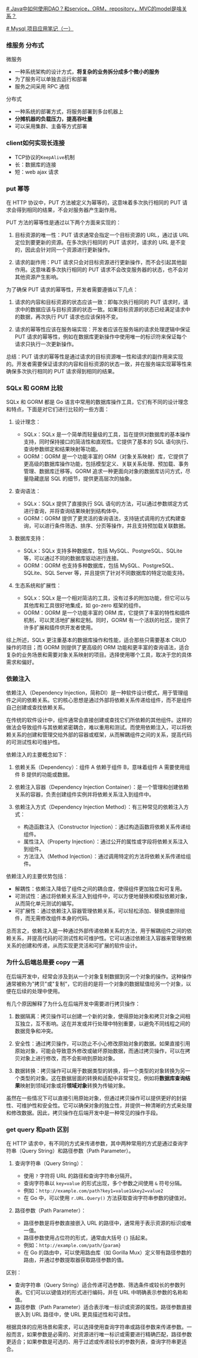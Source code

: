 [# Java中如何使用DAO？和service，ORM，repository，MVC的model是啥关系？](https://www.zhihu.com/question/589707954/answer/2937836966)

[# Mysql 项目应用笔记（一）](https://pandaychen.github.io/2022/02/01/A-MYSQL-USAGE-REVIEW/)


### 维服务 分布式
微服务
- 一种系统架构的设计方式，**将复杂的业务拆分成多个微小的服务**
- 为了服务可以单独去运行和部署
- 服务之间采用 RPC 通信

分布式
- 一种系统的部署方式，将服务部署到多台机器上
- **分摊机器的负载压力，提高吞吐量**
- 可以采用集群、主备等方式部署


### client如何实现长连接
-  TCP协议的`KeepAlive`机制
- 长：数据库的连接
- 短：web ajax 请求


### put 幂等

在 HTTP 协议中，PUT 方法被定义为幂等的，这意味着多次执行相同的 PUT 请求会得到相同的结果，不会对服务器产生副作用。

PUT 方法的幂等性是通过以下两个方面来实现的：

1. 目标资源的唯一性：PUT 请求通常会指定一个目标资源的 URL，通过该 URL 定位到要更新的资源。在多次执行相同的 PUT 请求时，请求的 URL 是不变的，因此会针对同一个资源进行更新操作。
    
2. 请求的副作用：PUT 请求只会对目标资源进行更新操作，而不会引起其他副作用。这意味着多次执行相同的 PUT 请求不会改变服务器的状态，也不会对其他资源产生影响。
    

为了确保 PUT 请求的幂等性，开发者需要遵循以下几点：

1. 请求的内容和目标资源的状态应该一致：即每次执行相同的 PUT 请求时，请求中的数据应该与目标资源的状态一致。如果目标资源的状态已经满足请求中的数据，再次执行 PUT 请求也应该保持不变。
    
2. 请求的幂等性应该在服务端实现：开发者应该在服务端的请求处理逻辑中保证 PUT 请求的幂等性，例如在数据库更新操作中使用唯一的标识符来保证每个请求只执行一次更新操作。
    

总结：PUT 请求的幂等性是通过请求的目标资源唯一性和请求的副作用来实现的。开发者需要保证请求的内容和目标资源的状态一致，并在服务端实现幂等性来确保多次执行相同的 PUT 请求得到相同的结果。


### SQLx 和 GORM 比较

SQLx 和 GORM 都是 Go 语言中常用的数据库操作工具，它们有不同的设计理念和特点，下面是对它们进行比较的一些方面：

1. 设计理念：
    
    - SQLx：SQLx 是一个简单而轻量级的工具，旨在提供对数据库的基本操作支持，同时保持接口的简洁性和直观性。它提供了基本的 SQL 语句执行、查询参数绑定和结果映射等功能。
    - GORM：GORM 是一个功能丰富的 ORM（对象关系映射）库，它提供了更高级的数据库操作功能，包括模型定义、关联关系处理、预加载、事务管理、数据库迁移等。GORM 追求一种更面向对象的数据库访问方式，尽量隐藏底层 SQL 的细节，提供更高层次的抽象。
2. 查询语法：
    
    - SQLx：SQLx 提供了直接执行 SQL 语句的方法，可以通过参数绑定方式进行查询，并将查询结果映射到结构体中。
    - GORM：GORM 提供了更灵活的查询语法，支持链式调用的方式构建查询，可以进行条件筛选、排序、分页等操作，并且支持预加载关联数据。
3. 数据库支持：
    
    - SQLx：SQLx 支持多种数据库，包括 MySQL、PostgreSQL、SQLite 等，可以通过不同的数据库驱动进行连接。
    - GORM：GORM 也支持多种数据库，包括 MySQL、PostgreSQL、SQLite、SQL Server 等，并且提供了针对不同数据库的特定功能支持。
4. 生态系统和扩展性：
    
    - SQLx：SQLx 是一个相对简洁的工具，没有过多的附加功能，但它可以与其他库和工具很好地集成，如 go-zero 框架的组件。
    - GORM：GORM 是一个功能丰富的 ORM 库，它提供了丰富的特性和插件机制，可以灵活地扩展和定制。同时，GORM 有一个活跃的社区，提供了许多扩展和插件供开发者使用。

综上所述，SQLx 更注重基本的数据库操作和性能，适合那些只需要基本 CRUD 操作的项目；而 GORM 则提供了更高级的 ORM 功能和更丰富的查询语法，适合复杂的业务场景和需要对象关系映射的项目。选择使用哪个工具，取决于您的具体需求和偏好。


### 依赖注入

依赖注入（Dependency Injection，简称DI）是一种软件设计模式，用于管理组件之间的依赖关系。它的核心思想是通过外部将依赖关系传递给组件，而不是组件自己创建或查找依赖关系。

在传统的软件设计中，组件通常会直接创建或查找它们所依赖的其他组件。这样的做法会导致组件与其依赖紧密耦合，难以重用和测试。而使用依赖注入，可以将依赖关系的创建和管理交给外部的容器或框架，从而解耦组件之间的关系，提高代码的可测试性和可维护性。

依赖注入的主要概念如下：

1. 依赖关系（Dependency）：组件 A 依赖于组件 B，意味着组件 A 需要使用组件 B 提供的功能或数据。
    
2. 依赖注入容器（Dependency Injection Container）：是一个管理和创建依赖关系的容器，负责创建组件实例并将依赖关系注入到组件中。
    
3. 依赖注入方式（Dependency Injection Method）：有三种常见的依赖注入方式：
    
    - 构造函数注入（Constructor Injection）：通过构造函数将依赖关系传递给组件。
    - 属性注入（Property Injection）：通过公开的属性或字段将依赖关系注入到组件。
    - 方法注入（Method Injection）：通过调用特定的方法将依赖关系传递给组件。

依赖注入的主要优势包括：

- 解耦性：依赖注入降低了组件之间的耦合度，使得组件更加独立和可复用。
- 可测试性：通过将依赖关系注入到组件中，可以方便地替换和模拟依赖对象，从而简化单元测试的编写。
- 可扩展性：通过依赖注入容器管理依赖关系，可以轻松添加、替换或删除组件，而无需修改组件本身的代码。

总而言之，依赖注入是一种通过外部传递依赖关系的方法，用于解耦组件之间的依赖关系，并提高代码的可测试性和可维护性。它可以通过依赖注入容器来管理依赖关系的创建和传递，从而实现更灵活和可扩展的软件设计。


### 为什么后端总是要 copy 一遍

在后端开发中，经常会涉及到从一个对象复制数据到另一个对象的操作。这种操作通常被称为"拷贝"或"复制"，它的目的是将一个对象的数据赋值给另一个对象，以便在后续的处理中使用。

有几个原因解释了为什么在后端开发中需要进行拷贝操作：

1. 数据隔离：拷贝操作可以创建一个新的对象，使得原始对象和拷贝对象之间相互独立，互不影响。这在并发或并行处理中特别重要，以避免不同线程之间的数据竞争和冲突。
    
2. 安全性：通过拷贝操作，可以防止不小心修改原始对象的数据。如果直接引用原始对象，可能会导致意外修改或破坏原始数据，而通过拷贝操作，可以在拷贝对象上进行修改，而不会影响到原始对象。
    
3. 数据转换：拷贝操作可以用于数据类型的转换，将一个类型的对象转换为另一个类型的对象。这在数据层面的转换和适配中非常常见，例如将**数据库查询结果**映射到领域对象或将**领域对象**转换为传输对象。
    

虽然在一些情况下可以直接引用原始对象，但通过拷贝操作可以提供更好的封装性、可维护性和安全性。它可以确保对象的独立性，并提供一种清晰的方式来处理和修改数据。因此，拷贝操作在后端开发中是一种常见的操作手段。


### get query 和path 区别

在 HTTP 请求中，有不同的方式来传递参数，其中两种常用的方式是通过查询字符串（Query String）和路径参数（Path Parameter）。

1. 查询字符串（Query String）：
    
    - 使用 `?` 字符将 URL 的路径和查询字符串分隔开。
    - 查询字符串以 `key=value` 的形式出现，多个参数之间使用 `&` 符号分隔。
    - 例如：`http://example.com/path?key1=value1&key2=value2`
    - 在 Go 中，可以使用 `r.URL.Query()` 方法获取查询字符串参数的键值对。
2. 路径参数（Path Parameter）：
    
    - 路径参数是将参数直接嵌入 URL 的路径中，通常用于表示资源的标识或唯一值。
    - 路径参数使用占位符的形式，通常由大括号 `{}` 括起来。
    - 例如：`http://example.com/path/{param}`
    - 在 Go 的路由中，可以使用路由库（如 Gorilla Mux）定义带有路径参数的路由，并通过参数提取器获取路径参数的值。

区别：

- 查询字符串（Query String）适合传递可选参数、筛选条件或较长的参数列表。它们可以以键值对的形式进行编码，并在 URL 中明确表示参数的名称和值。
- 路径参数（Path Parameter）适合表示唯一标识或资源的属性。路径参数直接嵌入到 URL 路径中，使 URL 更具描述性和可读性。

根据具体的应用场景和需求，可以选择使用查询字符串或路径参数来传递参数。一般而言，如果参数是必需的、对资源进行唯一标识或需要进行精确匹配，路径参数更适合；如果参数是可选的、用于过滤或传递较长的参数列表，查询字符串更适合。